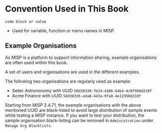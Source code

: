 # Convention Used in This Book

`code block or value`
  - Used for variable, function or menu names in MISP.

## Example Organisations

As MISP is a platform to support information sharing, example organisations are often used within this book.

A set of users and organisations are used in the different examples.

The following two organisations are regularly used as example:

- Setec Astrononomy with UUID `58d38339-7b24-4386-b4b4-4c0f950d210f`
- Acme Finance with UUID `58d38326-eda8-443a-9fa8-4e12950d210f`

Starting from MISP 2.4.71, the example organisations with the above mentioned UUID are black-listed to avoid
large distribution of sample events while testing a MISP instance. If you want to test your distribution, the
sample organisation black-listing can be removed in `Administration` under `Manage Org Blacklists`.
